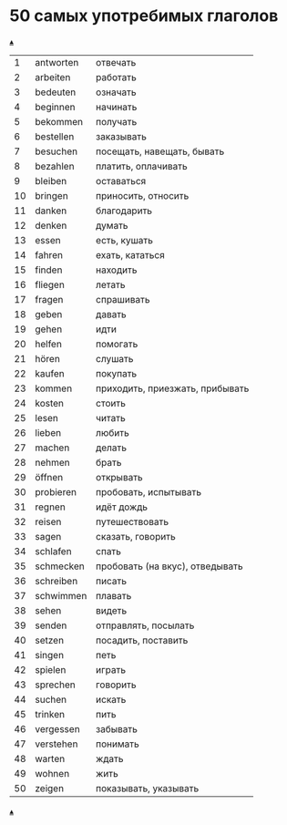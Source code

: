 # 50 самых употребимых глаголов
[&#9652;](../../index.md) 

| | | |
|-|-|-|
| 1 | antworten | отвечать |
| 2 | arbeiten 	| работать |
| 3 | bedeuten | означать |
| 4 | beginnen | начинать |
| 5 | bekommen | получать |
| 6 | bestellen | заказывать |
| 7 | besuchen | посещать, навещать, бывать |
| 8 | bezahlen | платить, оплачивать |
| 9 | bleiben | оставаться |
| 10 | bringen | приносить, относить |
| 11 | danken | благодарить |
| 12 | denken | думать |
| 13 | essen | есть, кушать |
| 14 | fahren | ехать, кататься |
| 15 | finden | находить |
| 16 | fliegen | летать |
| 17 | fragen | спрашивать |
| 18 | geben | давать |
| 19 | gehen | идти |
| 20 | helfen | помогать |
| 21 | hören | слушать |
| 22 | kaufen | покупать |
| 23 | kommen | приходить, приезжать, прибывать |
| 24 | kosten | стоить |
| 25 | lesen | читать |
| 26 | lieben | любить |
| 27 | machen | делать |
| 28 | nehmen | брать |
| 29 | öffnen | открывать |
| 30 | probieren | пробовать, испытывать |
| 31 | regnen | идёт дождь |
| 32 | reisen | путешествовать |
| 33 | sagen | сказать, говорить |
| 34 | schlafen | спать |
| 35 | schmecken | пробовать (на вкус), отведывать |
| 36 | schreiben | писать |
| 37 | schwimmen | плавать |
| 38 | sehen | видеть |
| 39 | senden | отправлять, посылать |
| 40 | setzen | посадить, поставить |
| 41 | singen | петь |
| 42 | spielen | играть |
| 43 | sprechen | говорить |
| 44 | suchen | искать |
| 45 | trinken | пить |
| 46 | vergessen | забывать |
| 47 | verstehen | понимать |
| 48 | warten | ждать |
| 49 | wohnen | жить |
| 50 | zeigen | показывать, указывать |

[&#9652;](../../index.md) 
